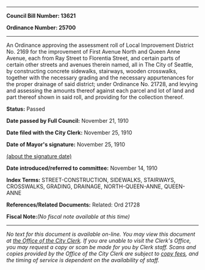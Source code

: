 

********

**Council Bill Number: 13621**
   
**Ordinance Number: 25700**
********

 An Ordinance approving the assessment roll of Local Improvement District No. 2169 for the improvement of First Avenue North and Queen Anne Avenue, each from Ray Street to Florentia Street, and certain parts of certain other streets and avenues therein named, all in The City of Seattle, by constructing concrete sidewalks, stairways, wooden crosswalks, together with the necessary grading and the necessary appurtenances for the proper drainage of said district; under Ordinance No. 21728, and levying and assessing the amounts thereof against each parcel and lot of land and part thereof shown in said roll, and providing for the collection thereof.

**Status:** Passed
   
**Date passed by Full Council:** November 21, 1910
   
**Date filed with the City Clerk:** November 25, 1910
   
**Date of Mayor's signature:** November 25, 1910
   
[(about the signature date)](/~public/approvaldate.htm)
   
   
   
**Date introduced/referred to committee:** November 14, 1910
   
   
**Index Terms:** STREET-CONSTRUCTION, SIDEWALKS, STAIRWAYS, CROSSWALKS, GRADING, DRAINAGE, NORTH-QUEEN-ANNE, QUEEN-ANNE

**References/Related Documents:** Related: Ord 21728

**Fiscal Note:**_(No fiscal note available at this time)_
********

_No text for this document is available on-line. You may view this document at [the Office of the City Clerk](http://www.seattle.gov/leg/clerk/contactUs.htm). If you are unable to visit the Clerk's Office, you may request a copy or scan be made for you by Clerk staff. Scans and copies provided by the Office of the City Clerk are subject to [copy fees](http://clerk.seattle.gov/~public/clerkfees.htm), and the timing of service is dependent on the availability of staff._

